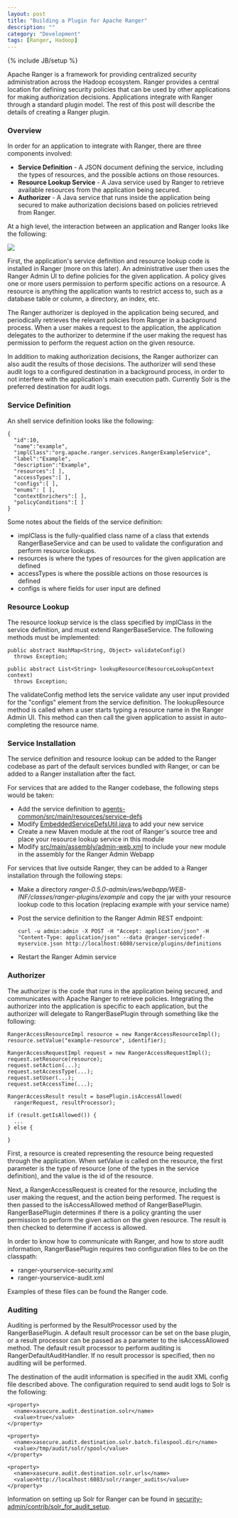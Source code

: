 ```yaml
---
layout: post
title: "Building a Plugin for Apache Ranger"
description: ""
category: "Development"
tags: [Ranger, Hadoop]
---
```

{% include JB/setup %}

Apache Ranger is a framework for providing centralized security administration
across the Hadoop ecosystem. Ranger provides a central location for defining security
policies that can be used by other applications for making authorization decisions.
Applications integrate with Ranger through a standard plugin model. The rest of this
post will describe the details of creating a Ranger plugin.

### Overview

In order for an application to integrate with Ranger, there are three components involved:

 * **Service Definition** - A JSON document defining the service, including the types
 of resources, and the possible actions on those resources.
 * **Resource Lookup Service** - A Java service used by Ranger to retrieve available
 resources from the application being secured.
 * **Authorizer** - A Java service that runs inside the application being secured
 to make authorization decisions based on policies retrieved from Ranger.

At a high level, the interaction between an application and Ranger looks like the
following:

<img src="{{ BASE_PATH }}/assets/images/ranger-plugins/ranger-overview.png" class="img-responsive">

First, the application's service definition and resource lookup code is
installed in Ranger (more on this later). An administrative user then uses
the Ranger Admin UI to define policies for the given application. A policy gives
one or more users permission to perform specific actions on a resource. A resource
is anything the application wants to restrict access to, such as a database table
or column, a directory, an index, etc.

The Ranger authorizer is deployed in the application being secured, and periodically retrieves
the relevant policies from Ranger in a background process. When a user makes a request to the
application, the application delegates to the authorizer to determine if the user making the
request has permission to perform the request action on the given resource.

In addition to making authorization decisions, the Ranger authorizer can also audit
the results of those decisions. The authorizer will send these audit logs to a configured
destination in a background process, in order to not interfere with the application's main
execution path. Currently Solr is the preferred destination for audit logs.

### Service Definition

An shell service definition looks like the following:

    {
      "id":10,
      "name":"example",
      "implClass":"org.apache.ranger.services.RangerExampleService",
      "label":"Example",
      "description":"Example",
      "resources":[ ],
      "accessTypes":[ ],
      "configs":[ ],
      "enums": [ ],
      "contextEnrichers":[ ],
      "policyConditions":[ ]
    }

Some notes about the fields of the service definition:

* implClass is the fully-qualified class name of a class that extends RangerBaseService
and can be used to validate the configuration and perform resource lookups.
* resources is where the types of resources for the given application are defined
* accessTypes is where the possible actions on those resources is defined
* configs is where fields for user input are defined

### Resource Lookup

The resource lookup service is the class specified by implClass in the service definition, and
must extend RangerBaseService. The following methods must be implemented:

    public abstract HashMap<String, Object> validateConfig()
      throws Exception;

    public abstract List<String> lookupResource(ResourceLookupContext context)
      throws Exception;

The validateConfig method lets the service validate any user input provided for the "configs" element
from the service definition. The lookupResource method is called when a user starts typing a resource
name in the Ranger Admin UI. This method can then call the given application to assist in
auto-completing the resource name.

### Service Installation

The service definition and resource lookup can be added to the Ranger codebase as part of the
default services bundled with Ranger, or can be added to a Ranger installation after the fact.

For services that are added to the Ranger codebase, the following steps would be taken:

* Add the service definition to [agents-common/src/main/resources/service-defs](https://github.com/apache/incubator-ranger/tree/master/agents-common/src/main/resources/service-defs)
* Modify [EmbeddedServiceDefsUtil.java](https://github.com/apache/incubator-ranger/blob/master/agents-common/src/main/java/org/apache/ranger/plugin/store/EmbeddedServiceDefsUtil.java)
to add your new service
* Create a new Maven module at the root of Ranger's source tree and place your resource lookup service
in this module
* Modify [src/main/assembly/admin-web.xml](https://github.com/apache/incubator-ranger/blob/master/src/main/assembly/admin-web.xml) to include your new module in the assembly for the Ranger Admin Webapp

For services that live outside Ranger, they can be added to a Ranger installation through the following steps:

* Make a directory *ranger-0.5.0-admin/ews/webapp/WEB-INF/classes/ranger-plugins/example* and copy the
jar with your resource lookup code to this location (replacing example with your service name)

* Post the service definition to the Ranger Admin REST endpoint:

      curl -u admin:admin -X POST -H "Accept: application/json" -H "Content-Type: application/json" --data @ranger-servicedef-myservice.json http://localhost:6080/service/plugins/definitions

* Restart the Ranger Admin service

### Authorizer

The authorizer is the code that runs in the application being secured, and communicates with
Apache Ranger to retrieve policies. Integrating the authorizer into the application is specific to each
application, but the authorizer will delegate to RangerBasePlugin through something like the
following:

    RangerAccessResourceImpl resource = new RangerAccessResourceImpl();
    resource.setValue("example-resource", identifier);

    RangerAccessRequestImpl request = new RangerAccessRequestImpl();
    request.setResource(resource);
    request.setAction(...);
    request.setAccessType(...);
    request.setUser(...);
    request.setAccessTime(...);

    RangerAccessResult result = basePlugin.isAccessAllowed(
      rangerRequest, resultProcessor);

    if (result.getIsAllowed()) {
      ...
    } else {

    }

First, a resource is created representing the resource being requested through the application. When
setValue is called on the resource, the first parameter is the type of resource (one of the types in the
service definition), and the value is the id of the resource.

Next, a RangerAccessRequest is created for the resource, including the user making the request, and the action
being performed. The request is then passed to the isAccessAllowed method of RangerBasePlugin. RangerBasePlugin
determines if there is a policy granting the user permission to perform the given action on the given
resource. The result is then checked to determine if access is allowed.

In order to know how to communicate with Ranger, and how to store audit information, RangerBasePlugin requires
two configuration files to be on the classpath:

* ranger-yourservice-security.xml
* ranger-yourservice-audit.xml

Examples of these files can be found the Ranger code.

### Auditing

Auditing is performed by the ResultProcessor used by the RangerBasePlugin. A default result processor can
be set on the base plugin, or a result processor can be passed as a parameter to the isAccessAllowed method.
The default result processor to perform auditing is RangerDefaultAuditHandler. If no result processor is
specified, then no auditing will be performed.

The destination of the audit information is specified in the audit XML config file described above. The configuration
required to send audit logs to Solr is the following:

    <property>
      <name>xasecure.audit.destination.solr</name>
      <value>true</value>
    </property>

    <property>
      <name>xasecure.audit.destination.solr.batch.filespool.dir</name>
      <value>/tmp/audit/solr/spool</value>
    </property>

    <property>
      <name>xasecure.audit.destination.solr.urls</name>
      <value>http://localhost:6083/solr/ranger_audits</value>
    </property>

Information on setting up Solr for Ranger can be found in [security-admin/contrib/solr_for_audit_setup](https://github.com/apache/incubator-ranger/tree/master/security-admin/contrib/solr_for_audit_setup).
